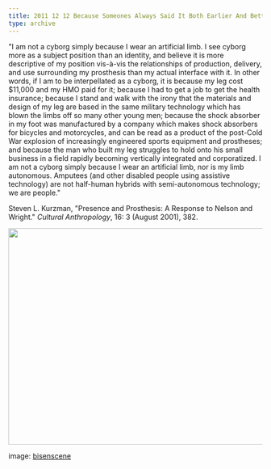```yaml
---
title: 2011 12 12 Because Someones Always Said It Both Earlier And Better
type: archive
---
```


<p>"I am not a cyborg simply because I wear an artificial limb. I see cyborg more as a subject position than an identity, and believe it is more descriptive of my position vis-à-vis the relationships of production, delivery, and use surrounding my prosthesis than my actual interface with it. In other words, if I am to be interpellated as a cyborg, it is because my leg cost $11,000 and my HMO paid for it; because I had to get a job to get the health insurance; because I stand and walk with the irony that the materials and design of my leg are based in the same military technology which has blown the limbs off so many other young men; because the shock absorber in my foot was manufactured by a company which makes shock absorbers for bicycles and motorcycles, and can be read as a product of the post-Cold War explosion of increasingly engineered sports equipment and prostheses; and because the man who built my leg struggles to hold onto his small business in a field rapidly becoming vertically integrated and corporatized. I am not a cyborg simply because I wear an artificial limb, nor is my limb autonomous. Amputees (and other disabled people using assistive technology) are not half-human hybrids with semi-autonomous technology; we are people."</p>
<p>Steven L. Kurzman, "Presence and Prosthesis: A Response to Nelson and Wright." <em>Cultural Anthropology</em>, 16: 3 (August 2001), 382.</p>
<p><a href="http://ablersite.files.wordpress.com/2011/12/hereberobotall.jpg"><img class="alignnone size-full wp-image-3892" title="hereberobotall" src="{{ site.baseurl }}/uploads/hereberobotall.jpg" alt="" width="640" height="428" /></a></p>
<p>image: <a href="http://biseenscene.com/2010/04/14/cyborg-citizen/">bisenscene</a></p>
